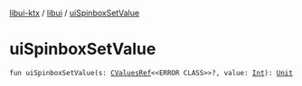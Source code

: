 [libui-ktx](../index.md) / [libui](index.md) / [uiSpinboxSetValue](./ui-spinbox-set-value.md)

# uiSpinboxSetValue

`fun uiSpinboxSetValue(s: `[`CValuesRef`](../kotlinx.cinterop/-c-values-ref/index.md)`<<ERROR CLASS>>?, value: `[`Int`](https://kotlinlang.org/api/latest/jvm/stdlib/kotlin/-int/index.html)`): `[`Unit`](https://kotlinlang.org/api/latest/jvm/stdlib/kotlin/-unit/index.html)